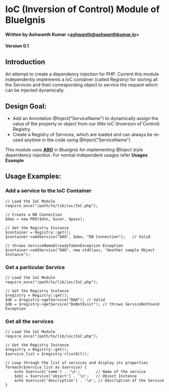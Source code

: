 # IoC (Inversion of Control) Module of BlueIgnis
#### Written by Ashwanth Kumar \<ashwanth@ashwanthkumar.in\>
#### Version 0.1

## Introduction
An attempt to create a dependency injection for PHP. Current this module independently implements a IoC container (called Registry) for storing all the Services and their corresponding object to service the request which can be injected dynamically. 

## Design Goal:
- Add an Annotation @Inject("ServiceName") to dynamically assign the value of the property or object from our little IoC (Inversion of Control) Registry. 
- Create a Registry of Services, which are loaded and can always be re-used anytime in the code using @Inject("ServiceName")

This module uses [**ARO**](https://github.com/ashwanthkumar/aro-php "Visit ARO project website") in *BlueIgnis* for implementing @Inject style dependency injection. For normal independent usages refer **Usages Example**

##  Usage Examples:

### Add a service to the IoC Container
	// Load the IoC Module
	require_once("/path/to/lib/ioc/IoC.php");
	
	// Create a DB Connection
	$dao = new PDO($dsn, $user, $pass);

	// Get the Registry Instance
	$container = Registry::get();
	$container->addService("DAO", $dao, "DB Connection");	// Valid
	
	// throws ServiceNameAlreadyTakenException Exception
	$container->addService("DAO", new stdClass, "Another sample Object Instance");

 
### Get a particular Service
	// Load the IoC Module
	require_once("/path/to/lib/ioc/IoC.php");
	
	// Get the Registry Instance
	$registry = Registry::get();
	$db = $registry->getService("DAO");	// Valid
	$db = $registry->getService("DoNotExist"); // throws ServiceNotFound Exception


### Get all the services
	// Load the IoC Module
	require_once("/path/to/lib/ioc/IoC.php");

	// Get the Registry Instance
	$registry = Registry::get();
	$service_list = $registry->listAll();

	// Loop through the list of services and display its properties
	foreach($service_list as $service) {
		echo $service['name'] . '\n'; 		// Name of the service
		$obj = $service['object'] . '\n'; 	// Object Instance
		echo $service['description'] . '\n'; // Description of the Service
	}

